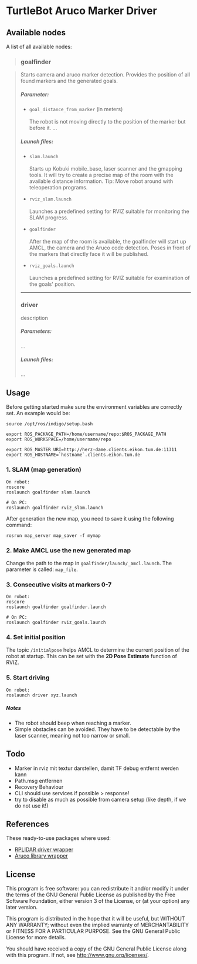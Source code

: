 TurtleBot Aruco Marker Driver
=============================

## Available nodes

A list of all available nodes:


> ### **goalfinder**

>
> Starts camera and aruco marker detection. Provides the position of all found markers and the generated goals.
> 
> ##### Parameter:
> - ```goal_distance_from_marker``` (in meters) <br>  
>   The robot is not moving directly to the position of the marker but before it. ...
> 
> ##### Launch files:
> - ```slam.launch``` <br>  
>   Starts up Kobuki mobile_base, laser scanner and the gmapping tools. It will try to create a precise map of the room with the available distance information. Tip: Move robot around with teleoperation programs.
> 
> - ```rviz_slam.launch``` <br>  
>   Launches a predefined setting for RVIZ suitable for monitoring the SLAM progress.
> 
> - ```goalfinder``` <br>  
>   After the map of the room is available, the goalfinder will start up AMCL, the camera and the Aruco code detection. Poses in front of the markers that directly face it will be published.
> 
> - ```rviz_goals.launch``` <br>  
>   Launches a predefined setting for RVIZ suitable for examination of the goals' position.
>
> -----------------------------
> ### **driver**
> 
> description
> 
> ##### Parameters:
> 
> ...
> 
> ##### Launch files:
> 
> ...
> 



## Usage

Before getting started make sure the environment variables are correctly set. An example would be:
```
source /opt/ros/indigo/setup.bash

export ROS_PACKAGE_PATH=/home/username/repo:$ROS_PACKAGE_PATH 
export ROS_WORKSPACE=/home/username/repo

export ROS_MASTER_URI=http://herz-dame.clients.eikon.tum.de:11311
export ROS_HOSTNAME=`hostname`.clients.eikon.tum.de
```


### 1. SLAM (map generation)

```
On robot:
roscore
roslaunch goalfinder slam.launch

# On PC:
roslaunch goalfinder rviz_slam.launch
```

After generation the new map, you need to save it using the following command:

```
rosrun map_server map_saver -f mymap
```

### 2. Make AMCL use the new generated map

Change the path to the map in ```goalfinder/launch/_amcl.launch```. The parameter is called: ```map_file```.

### 3. Consecutive visits at markers 0-7

```
On robot:
roscore
roslaunch goalfinder goalfinder.launch

# On PC:
roslaunch goalfinder rviz_goals.launch
```

### 4. Set initial position

The topic ```/initialpose``` helps AMCL to determine the current position of the robot at startup. This can be set with the **2D Pose Estimate** function of RVIZ.

### 5. Start driving

```
On robot:
roslaunch driver xyz.launch
```

##### Notes

- The robot should beep when reaching a marker.
- Simple obstacles can be avoided. They have to be detectable by the laser scanner, meaning not too narrow or small.

## Todo

- Marker in rviz mit textur darstellen, damit TF debug entfernt werden kann
- Path.msg entfernen
- Recovery Behaviour
- CLI should use services if possible > response!
- try to disable as much as possible from camera setup (like depth, if we do not use it!)

## References

These ready-to-use packages where used:

- [RPLIDAR driver wrapper](https://github.com/robopeak/rplidar_ros)
- [Aruco library wrapper](https://github.com/pal-robotics/aruco_ros)

## License

This program is free software: you can redistribute it and/or modify
it under the terms of the GNU General Public License as published by
the Free Software Foundation, either version 3 of the License, or
(at your option) any later version.

This program is distributed in the hope that it will be useful,
but WITHOUT ANY WARRANTY; without even the implied warranty of
MERCHANTABILITY or FITNESS FOR A PARTICULAR PURPOSE.  See the
GNU General Public License for more details.

You should have received a copy of the GNU General Public License
along with this program.  If not, see <http://www.gnu.org/licenses/>.